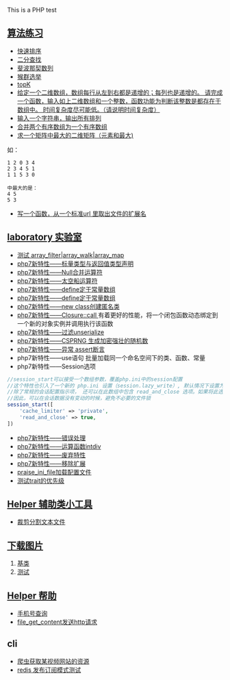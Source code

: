 This is a PHP test

## [算法练习](/suanfa/)
- [快速排序](/suanfa/)
- [二分查找](/suanfa/binarySearch.php)
- [斐波那契数列](/suanfa/fibonacci_sequence.php)
- [猴群选举](/suanfa/monkey.php)
- [topK](/suanfa/topk.php)
- [给定一个二维数组，数组每行从左到右都是递增的；每列也是递增的。
请完成一个函数，输入如上二维数组和一个整数，函数功能为判断该整数是都存在于数组中。
时间复杂度尽可能低。（请说明时间复杂度）](/suanfa/deep_in_array.php)
- [输入一个字符串，输出所有排列](/suanfa/all_group.php)
- [合并两个有序数组为一个有序数组](/suanfa/array_merge_sort.php)
- [求一个矩阵中最大的二维矩阵（元素和最大) ](/suanfa/max_array.php)

如：

    1 2 0 3 4
    2 3 4 5 1
    1 1 5 3 0
    
    中最大的是：
    4 5
    5 3

- [写一个函数，从一个标准url 里取出文件的扩展名](/suanfa/getUrlExtensionName.php)




## [laboratory 实验室](/laboratory)
- [测试 array_filter|array_walk|array_map](/laboratory/array_foreach.php)
- [php7新特性——标量类型与返回值类型声明](laboratory/php7_1.php)
- [php7新特性——Null合并运算符](laboratory/php7_2.php)
- [php7新特性——太空船运算符](laboratory/php7_3.php)
- [php7新特性——define定于常量数组](laboratory/php7_4.php)
- [php7新特性——define定于常量数组](laboratory/php7_4.php)
- [php7新特性——new class创建匿名类](laboratory/php7_5.php)
- [php7新特性——Closure::call ](laboratory/php7_6.php)
有着更好的性能，将一个闭包函数动态绑定到一个新的对象实例并调用执行该函数
- [php7新特性——过滤unserialize](laboratory/php7_7.php)
- [php7新特性——CSPRNG 生成加密强壮的随机数](laboratory/php7_8_csprng.php)
- [php7新特性——异常 assert断言](laboratory/php7_9_assert.php)
- php7新特性——use语句
批量加载同一个命名空间下的类、函数、常量
- php7新特性——Session选项
```php
//session_start可以接受一个数组参数，覆盖php.ini中的session配置
//这个特性也引入了一个新的 php.ini 设置（session.lazy_write）, 默认情况下设置为 true，意味着 session 数据只在发生变化时才写入。
//除了常规的会话配置指示项， 还可以在此数组中包含 read_and_close 选项。如果将此选项的值设置为 TRUE， 那么会话文件会在读取完毕之后马上关闭，
//因此，可以在会话数据没有变动的时候，避免不必要的文件锁
session_start([
    'cache_limiter' => 'private',
    'read_and_close' => true,
])
```
- [php7新特性——错误处理](laboratory/php7_10_error.php)
- [php7新特性——运算函数intdiv](laboratory/php7_2.php)
- [php7新特性——废弃特性](https://www.runoob.com/php/php-deprecated-features.html)
- [php7新特性——移除扩展](https://www.runoob.com/php/php-removed-extensions.html)
- [praise_ini_file加载配置文件](/laboratory/test.ini)
- [测试trait的优先级](/laboratory/testTrait.php)

## [Helper 辅助类小工具](/Helper)
- [裁剪分割文本文件](/Helper/cuttxt.php)


## [下载图片](/getimg)
1. [基类](/getimg/GetImageClass.php)
2. [测试](/getimg/gethenha.php)


## [Helper 帮助](/Helper)
- [手机号查询](/Helper/QueryPhone.php)
- [file_get_content发送http请求](/Helper/HttpRequest.php)



## cli
- [爬虫获取某视频网站的资源](/cli/pachong.php)
- [redis 发布订阅模式测试](/cli/redis_subscrible.php)